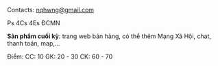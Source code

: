 Contacts:
nqhwng@gmail.com

Ps 4Cs 4Es ĐCMN

**Sản phẩm cuối kỳ**: trang web bán hàng, có thể thêm Mạng Xã Hội, chat, thanh toán, map,...

Điểm:
CC: 10
GK: 20 - 30
CK: 60 - 70
